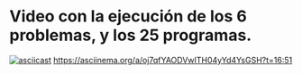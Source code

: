 # Video con la ejecución de los 6 problemas, y los 25 programas.
[![asciicast](https://asciinema.org/a/oj7qfYAODVwITH04yYd4YsGSH.svg)](https://asciinema.org/a/oj7qfYAODVwITH04yYd4YsGSH)
https://asciinema.org/a/oj7qfYAODVwITH04yYd4YsGSH?t=16:51
